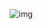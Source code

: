 ![img](https://upload-images.jianshu.io/upload_images/6322775-e15ce3507b6a36f1.jpg?imageMogr2/auto-orient/strip%7CimageView2/2/w/1080/q/50)